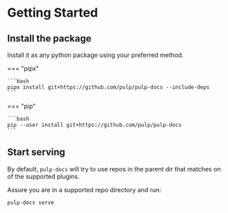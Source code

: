 # Getting Started

## Install the package

Install it as any python package using your preferred method.

=== "pipx"

    ```bash
    pipx install git+https://github.com/pulp/pulp-docs --include-deps
    ```

=== "pip"

    ```bash
    pip --user install git+https://github.com/pulp/pulp-docs
    ```

## Start serving

By default, `pulp-docs` will try to use repos in the parent dir that matches on of the supported plugins.

Assure you are in a supported repo directory and run:

```bash
pulp-docs serve
```
